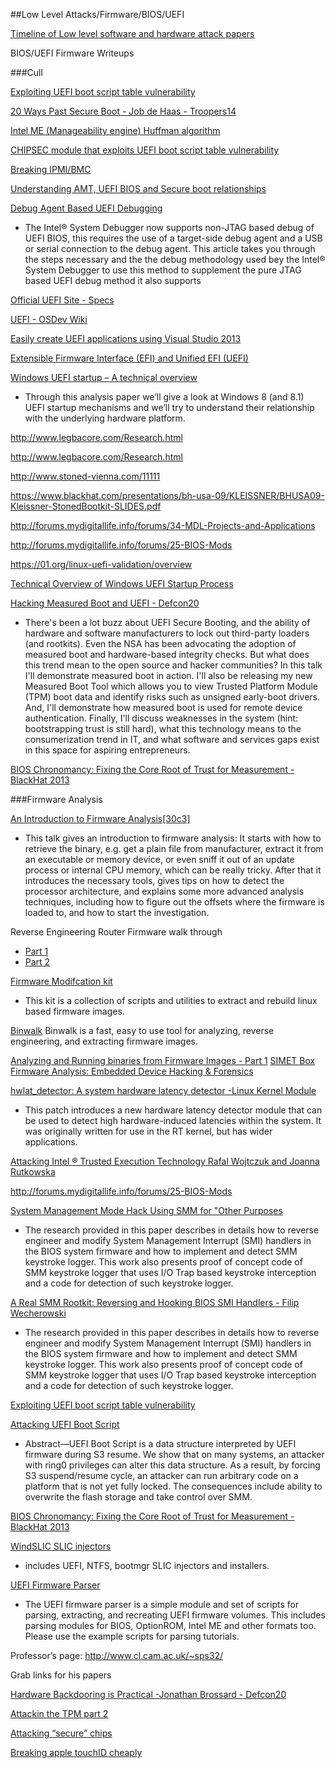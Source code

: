 ##Low Level Attacks/Firmware/BIOS/UEFI

[Timeline of Low level software and hardware attack papers](http://timeglider.com/timeline/5ca2daa6078caaf4)





BIOS/UEFI Firmware
Writeups




###Cull

[Exploiting UEFI boot script table vulnerability](http://blog.cr4.sh/2015/02/exploiting-uefi-boot-script-table.html)

[20 Ways Past Secure Boot - Job de Haas - Troopers14](https://www.youtube.com/watch?v=74SzIe9qiM8)

[Intel ME (Manageability engine) Huffman algorithm](http://io.smashthestack.org/me/)

[CHIPSEC module that exploits UEFI boot script table vulnerability](https://github.com/Cr4sh/UEFI_boot_script_expl)

[Breaking IPMI/BMC](http://fish2.com/ipmi/how-to-break-stuff.html)

[Understanding AMT, UEFI BIOS and Secure boot relationships](https://communities.intel.com/community/itpeernetwork/vproexpert/blog/2013/08/11/understanding-amt-uefi-bios-and-secure-boot-relationships)


[Debug Agent Based UEFI Debugging](https://software.intel.com/en-us/articles/xdb-agent-based-uefi-debug)
* The Intel® System Debugger now supports non-JTAG based debug of UEFI BIOS, this requires the use of a target-side debug agent and a USB or serial connection to the debug agent.  This article takes you through the steps necessary and the the debug methodology used bey the Intel® System Debugger to use this method to supplement the pure JTAG based UEFI debug method it also supports

[Official UEFI Site - Specs](http://www.uefi.org/specsandtesttools)

[UEFI - OSDev Wiki](http://wiki.osdev.org/UEFI)


[Easily create UEFI applications using Visual Studio 2013 ](http://pete.akeo.ie/2015/01/easily-create-uefi-applications-using.html)

[Extensible Firmware Interface (EFI) and Unified EFI (UEFI)](http://www.intel.com/content/www/us/en/architecture-and-technology/unified-extensible-firmware-interface/efi-homepage-general-technology.html)


[Windows UEFI startup – A technical overview](http://news.saferbytes.it/analisi/2013/10/windows-uefi-startup-a-technical-overview/)
* Through this analysis paper we’ll give a look at Windows 8 (and 8.1) UEFI startup mechanisms and we’ll try to understand their relationship with the underlying hardware platform.


http://www.legbacore.com/Research.html

http://www.legbacore.com/Research.html

http://www.stoned-vienna.com/11111

https://www.blackhat.com/presentations/bh-usa-09/KLEISSNER/BHUSA09-Kleissner-StonedBootkit-SLIDES.pdf

http://forums.mydigitallife.info/forums/34-MDL-Projects-and-Applications


http://forums.mydigitallife.info/forums/25-BIOS-Mods

https://01.org/linux-uefi-validation/overview

[Technical Overview of Windows UEFI Startup Process](http://news.saferbytes.it/analisi/2013/10/windows-uefi-startup-a-technical-overview/)



[Hacking Measured Boot and UEFI - Defcon20](https://www.youtube.com/watch?v=oiqcog1sk2E)
*  There's been a lot buzz about UEFI Secure Booting, and the ability of hardware and software manufacturers to lock out third-party loaders (and rootkits). Even the NSA has been advocating the adoption of measured boot and hardware-based integrity checks. But what does this trend mean to the open source and hacker communities? In this talk I'll demonstrate measured boot in action. I'll also be releasing my new Measured Boot Tool which allows you to view Trusted Platform Module (TPM) boot data and identify risks such as unsigned early-boot drivers. And, I'll demonstrate how measured boot is used for remote device authentication.  Finally, I'll discuss weaknesses in the system (hint: bootstrapping trust is still hard), what this technology means to the consumerization trend in IT, and what software and services gaps exist in this space for aspiring entrepreneurs.

[BIOS Chronomancy: Fixing the Core Root of Trust for Measurement - BlackHat 2013](https://www.youtube.com/watch?v=NbYZ4UCN9GY)



###Firmware Analysis

[An Introduction to Firmware Analysis[30c3]](https://www.youtube.com/watch?v=kvfP7StmFxY)
* This talk gives an introduction to firmware analysis: It starts with how to retrieve the binary, e.g. get a plain file from manufacturer, extract it from an executable or memory device, or even sniff it out of an update process or internal CPU memory, which can be really tricky. After that it introduces the necessary tools, gives tips on how to detect the processor architecture, and explains some more advanced analysis techniques, including how to figure out the offsets where the firmware is loaded to, and how to start the investigation.


Reverse Engineering Router Firmware walk through
* [Part 1](http://www.secforce.com/blog/2014/04/reverse-engineer-router-firmware-part-1/)
* [Part 2](http://www.secforce.com/blog/2014/07/reverse-engineer-router-firmware-part-2/)


[Firmware Modifcation kit](https://code.google.com/p/firmware-mod-kit/)
* This kit is a collection of scripts and utilities to extract and rebuild linux based firmware images.



[Binwalk](https://github.com/devttys0/binwalk)
Binwalk is a fast, easy to use tool for analyzing, reverse engineering, and extracting firmware images.

[Analyzing and Running binaries from Firmware Images - Part 1](http://w00tsec.blogspot.com.br/2013/09/analyzing-and-running-binaries-from.html
)
[SIMET Box Firmware Analysis: Embedded Device Hacking & Forensics](http://w00tsec.blogspot.com.br/2013/08/simet-box-firmware-analysis-embedded.html)



[hwlat_detector: A system hardware latency detector -Linux Kernel Module](http://ftp.dei.uc.pt/pub/linux/kernel/people/jcm/hwlat_detector/hwlat-detector-1.0.0.patch)
* This patch introduces a new hardware latency detector module that can be used
to detect high hardware-induced latencies within the system. It was originally
written for use in the RT kernel, but has wider applications.


[Attacking Intel ® Trusted Execution Technology Rafal Wojtczuk and Joanna Rutkowska](https://www.blackhat.com/presentations/bh-dc-09/Wojtczuk_Rutkowska/BlackHat-DC-09-Rutkowska-Attacking-Intel-TXT-slides.pdf)



http://forums.mydigitallife.info/forums/25-BIOS-Mods



[System Management Mode Hack Using SMM for "Other Purposes](http://phrack.org/issues/65/7.html)
* The research provided in this paper describes in details how to reverse engineer and modify System Management Interrupt (SMI) handlers in the BIOS system firmware and how to implement and detect SMM keystroke logger. This work also presents proof of concept code of SMM keystroke logger that uses I/O Trap based keystroke interception and a code for detection of such keystroke logger.



[A Real SMM Rootkit: Reversing and Hooking BIOS SMI Handlers - Filip Wecherowski](http://phrack.org/issues/66/11.html#article)
* The research provided in this paper describes in details how to reverse engineer and modify System Management Interrupt (SMI) handlers in the BIOS system firmware and how to implement and detect SMM keystroke logger. This work also presents proof of concept code of SMM keystroke logger that uses I/O Trap based keystroke interception and a code for detection of such keystroke logger.

[Exploiting UEFI boot script table vulnerability](http://blog.cr4.sh/2015/02/exploiting-uefi-boot-script-table.html)

[Attacking UEFI Boot Script](https://frab.cccv.de/system/attachments/2566/original/venamis_whitepaper.pdf)
* Abstract—UEFI Boot Script is a data structure interpreted by UEFI firmware during S3 resume. We show that on many systems, an attacker with ring0 privileges can alter this data structure. As a result, by forcing S3 suspend/resume cycle, an attacker can run arbitrary code on a platform that is not yet fully locked. The consequences include ability to overwrite the flash storage and take control over SMM.


[BIOS Chronomancy: Fixing the Core Root of Trust for Measurement - BlackHat 2013](https://www.youtube.com/watch?v=NbYZ4UCN9GY)


[WindSLIC SLIC injectors](https://github.com/untermensch/WindSLIC)
* includes UEFI, NTFS, bootmgr SLIC injectors and installers.


[ UEFI Firmware Parser](https://github.com/theopolis/uefi-firmware-parser)
* The UEFI firmware parser is a simple module and set of scripts for parsing, extracting, and recreating UEFI firmware volumes. This includes parsing modules for BIOS, OptionROM, Intel ME and other formats too. Please use the example scripts for parsing tutorials.


Professor’s page:
http://www.cl.cam.ac.uk/~sps32/

Grab links for his papers







[Hardware Backdooring is Practical -Jonathan Brossard - Defcon20](https://www.youtube.com/watch?v=umBruM-wFUw)


[Attackin the TPM part 2](https://www.youtube.com/watch?v=h-hohCfo4LA)

[Attacking “secure” chips](https://www.youtube.com/watch?v=w7PT0nrK2BE)



[Breaking apple touchID cheaply](http://www.ccc.de/en/updates/2013/ccc-breaks-apple-touchid)

